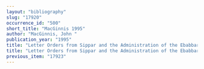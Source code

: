 ```yaml
---
layout: "bibliography"
slug: "17920"
occurrence_id: "500"
short_title: "MacGinnis 1995"
author: "MacGinnis, John "
publication_year: "1995"
title: "Letter Orders from Sippar and the Administration of the Ebabbara in the Late-Babylonian Period"
title: "Letter Orders from Sippar and the Administration of the Ebabbara in the Late-Babylonian Period"
previous_item: "17923"
---
```

